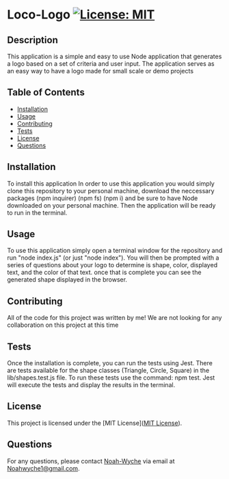 # Loco-Logo [![License: MIT](https://img.shields.io/badge/License-MIT-yellow.svg)](https://opensource.org/licenses/MIT)

## Description
This application is a simple and easy to use Node application that generates a logo based on a set of criteria and user input. The application serves as an easy way to have a logo made for small scale or demo projects

## Table of Contents
- [Installation](#installation)
- [Usage](#usage)
- [Contributing](#contributing)
- [Tests](#tests)
- [License](#license)
- [Questions](#questions)

## Installation
To install this application In order to use this application you would simply clone this repository to your personal machine, download the neccessary packages (npm inquirer) (npm fs) (npm i) and be sure to have Node downloaded on your personal machine. Then the application will be ready to run in the terminal.

## Usage
To use this application simply open a terminal window for the repository and run "node index.js" (or just "node index"). You will then be prompted with a series of questions about your logo to determine is shape, color, displayed text, and the color of that text. once that is complete you can see the generated shape displayed in the browser.

## Contributing
All of the code for this project was written by me! We are not looking for any collaboration on this project at this time

## Tests
Once the installation is complete, you can run the tests using Jest. There are tests available for the shape classes (Triangle, Circle, Square) in the lib/shapes.test.js file. To run these tests use the command: npm test. Jest will execute the tests and display the results in the terminal.

## License

This project is licensed under the [MIT License]([MIT License](https://opensource.org/licenses/MIT)).

## Questions
For any questions, please contact [Noah-Wyche](https://github.com/Noah-Wyche) via email at Noahwyche1@gmail.com.